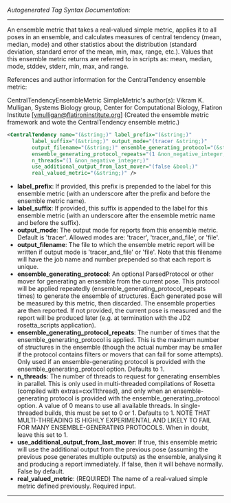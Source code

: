 <!-- THIS IS AN AUTOGENERATED FILE: Don't edit it directly, instead change the schema definition in the code itself. -->

_Autogenerated Tag Syntax Documentation:_

---
An ensemble metric that takes a real-valued simple metric, applies it to all poses in an ensemble, and calculates measures of central tendency (mean, median, mode) and other statistics about the distribution (standard deviation, standard error of the mean, min, max, range, etc.).  Values that this ensemble metric returns are referred to in scripts as: mean, median, mode, stddev, stderr, min, max, and range.

References and author information for the CentralTendency ensemble metric:

CentralTendencyEnsembleMetric SimpleMetric's author(s):
Vikram K. Mulligan, Systems Biology group, Center for Computational Biology, Flatiron Institute [vmulligan@flatironinstitute.org]  (Created the ensemble metric framework and wote the CentralTendency ensemble metric.)

```xml
<CentralTendency name="(&string;)" label_prefix="(&string;)"
        label_suffix="(&string;)" output_mode="(tracer &string;)"
        output_filename="(&string;)" ensemble_generating_protocol="(&string;)"
        ensemble_generating_protocol_repeats="(1 &non_negative_integer;)"
        n_threads="(1 &non_negative_integer;)"
        use_additional_output_from_last_mover="(false &bool;)"
        real_valued_metric="(&string;)" />
```

-   **label_prefix**: If provided, this prefix is prepended to the label for this ensemble metric (with an underscore after the prefix and before the ensemble metric name).
-   **label_suffix**: If provided, this suffix is appended to the label for this ensemble metric (with an underscore after the ensemble metric name and before the suffix).
-   **output_mode**: The output mode for reports from this ensemble metric.  Default is 'tracer'.  Allowed modes are: 'tracer', 'tracer_and_file', or 'file'.
-   **output_filename**: The file to which the ensemble metric report will be written if output mode is 'tracer_and_file' or 'file'.  Note that this filename will have the job name and number prepended so that each report is unique.
-   **ensemble_generating_protocol**: An optional ParsedProtocol or other mover for generating an ensemble from the current pose.  This protocol will be applied repeatedly (ensemble_generating_protocol_repeats times) to generate the ensemble of structures.  Each generated pose will be measured by this metric, then discarded.  The ensemble properties are then reported.  If not provided, the current pose is measured and the report will be produced later (e.g. at termination with the JD2 rosetta_scripts application).
-   **ensemble_generating_protocol_repeats**: The number of times that the ensemble_generating_protocol is applied.  This is the maximum number of structures in the ensemble (though the actual number may be smaller if the protocol contains filters or movers that can fail for some attempts).  Only used if an ensemble-generating protocol is provided with the ensemble_generating_protocol option.  Defaults to 1.
-   **n_threads**: The number of threads to request for generating ensembles in parallel.  This is only used in multi-threaded compilations of Rosetta (compiled with extras=cxx11thread), and only when an ensemble-generating protocol is provided with the ensemble_generating_protocol option.  A value of 0 means to use all available threads.  In single-threaded builds, this must be set to 0 or 1.  Defaults to 1.  NOTE THAT MULTI-THREADING IS HIGHLY EXPERIMENTAL AND LIKELY TO FAIL FOR MANY ENSEMBLE-GENERATING PROTOCOLS.  When in doubt, leave this set to 1.
-   **use_additional_output_from_last_mover**: If true, this ensemble metric will use the additional output from the previous pose (assuming the previous pose generates multiple outputs) as the ensemble, analysing it and producing a report immediately.  If false, then it will behave normally.  False by default.
-   **real_valued_metric**: (REQUIRED) The name of a real-valued simple metric defined previously.  Required input.

---
